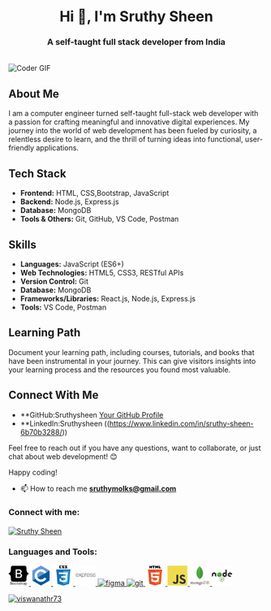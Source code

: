 <h1 align="center">Hi 👋, I'm Sruthy Sheen</h1>
<h3 align="center">A self-taught full stack developer from India</h3>



  <br>
    <img src="https://media.giphy.com/media/SWoSkN6DxTszqIKEqv/giphy.gif" alt="Coder GIF" width="500">
 

## About Me

I am a computer engineer turned self-taught full-stack web developer with a passion for crafting meaningful and innovative digital experiences. My journey into the world of web development has been fueled by curiosity, a relentless desire to learn, and the thrill of turning ideas into functional, user-friendly applications.

## Tech Stack

- **Frontend:**  HTML, CSS,Bootstrap, JavaScript
- **Backend:** Node.js, Express.js
- **Database:** MongoDB
- **Tools & Others:** Git, GitHub, VS Code, Postman



## Skills

- **Languages:** JavaScript (ES6+)
- **Web Technologies:** HTML5, CSS3, RESTful APIs
- **Version Control:** Git
- **Database:** MongoDB
- **Frameworks/Libraries:** React.js, Node.js, Express.js
- **Tools:** VS Code, Postman

## Learning Path

Document your learning path, including courses, tutorials, and books that have been instrumental in your journey. This can give visitors insights into your learning process and the resources you found most valuable.

## Connect With Me

- **GitHub:Sruthysheen [Your GitHub Profile](https://github.com/Sruthysheen)
- **LinkedIn:Sruthysheen ((https://www.linkedin.com/in/sruthy-sheen-6b70b3288/))




Feel free to reach out if you have any questions, want to collaborate, or just chat about web development! 😊

Happy coding!
- 📫 How to reach me **sruthymolks@gmail.com**

<h3 align="left">Connect with me:</h3>
<p align="left">

<a href="https://www.linkedin.com/in/sruthy-sheen-6b70b3288/" target="blank"><img align="center" src="https://raw.githubusercontent.com/rahuldkjain/github-profile-readme-generator/master/src/images/icons/Social/linked-in-alt.svg" alt="Sruthy Sheen" height="30" width="40" /></a>

</p>

<h3 align="left">Languages and Tools:</h3>
<p align="left"> <a href="https://getbootstrap.com" target="_blank" rel="noreferrer"> <img src="https://raw.githubusercontent.com/devicons/devicon/master/icons/bootstrap/bootstrap-plain-wordmark.svg" alt="bootstrap" width="40" height="40"/> </a> <a href="https://www.cprogramming.com/" target="_blank" rel="noreferrer"> <img src="https://raw.githubusercontent.com/devicons/devicon/master/icons/c/c-original.svg" alt="c" width="40" height="40"/> </a> <a href="https://www.w3schools.com/css/" target="_blank" rel="noreferrer"> <img src="https://raw.githubusercontent.com/devicons/devicon/master/icons/css3/css3-original-wordmark.svg" alt="css3" width="40" height="40"/> </a> <a href="https://expressjs.com" target="_blank" rel="noreferrer"> <img src="https://raw.githubusercontent.com/devicons/devicon/master/icons/express/express-original-wordmark.svg" alt="express" width="40" height="40"/> </a> <a href="https://www.figma.com/" target="_blank" rel="noreferrer"> <img src="https://www.vectorlogo.zone/logos/figma/figma-icon.svg" alt="figma" width="40" height="40"/> </a> <a href="https://git-scm.com/" target="_blank" rel="noreferrer"> <img src="https://www.vectorlogo.zone/logos/git-scm/git-scm-icon.svg" alt="git" width="40" height="40"/> </a> <a href="https://www.w3.org/html/" target="_blank" rel="noreferrer"> <img src="https://raw.githubusercontent.com/devicons/devicon/master/icons/html5/html5-original-wordmark.svg" alt="html5" width="40" height="40"/> </a> <a href="https://developer.mozilla.org/en-US/docs/Web/JavaScript" target="_blank" rel="noreferrer"> <img src="https://raw.githubusercontent.com/devicons/devicon/master/icons/javascript/javascript-original.svg" alt="javascript" width="40" height="40"/> </a> <a href="https://www.mongodb.com/" target="_blank" rel="noreferrer"> <img src="https://raw.githubusercontent.com/devicons/devicon/master/icons/mongodb/mongodb-original-wordmark.svg" alt="mongodb" width="40" height="40"/> </a> <a href="https://nodejs.org" target="_blank" rel="noreferrer"> <img src="https://raw.githubusercontent.com/devicons/devicon/master/icons/nodejs/nodejs-original-wordmark.svg" alt="nodejs" width="40" height="40"/> </a> </p>

<p align="left"> <a href="https://github.com/ryo-ma/github-profile-trophy"><img src="https://github-profile-trophy.vercel.app/?username=viswanathr73" alt="viswanathr73" /></a> </p>
